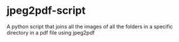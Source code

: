 # jpeg2pdf-script
A python script that joins all the images of all the folders in a specific directory in a pdf file using jpeg2pdf
